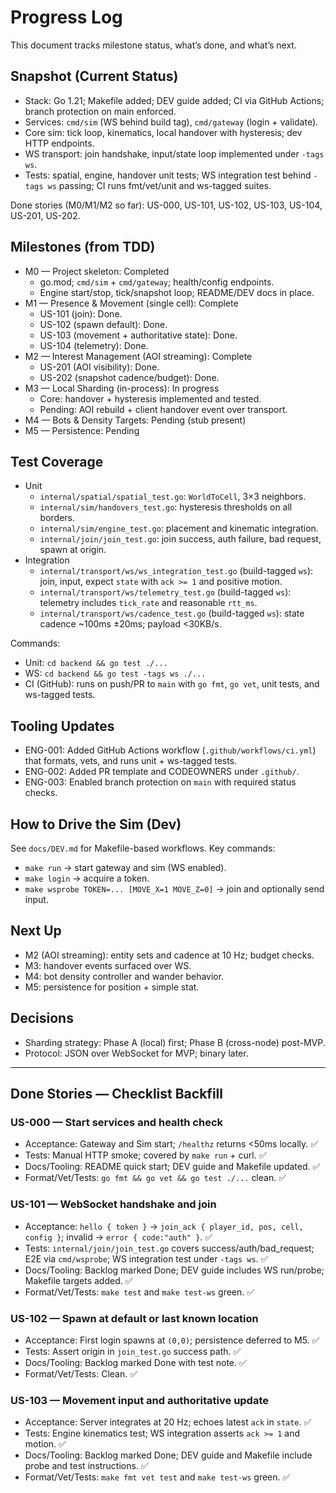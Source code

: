 # Progress Log

This document tracks milestone status, what’s done, and what’s next.

## Snapshot (Current Status)
- Stack: Go 1.21; Makefile added; DEV guide added; CI via GitHub Actions; branch protection on main enforced.
- Services: `cmd/sim` (WS behind build tag), `cmd/gateway` (login + validate).
- Core sim: tick loop, kinematics, local handover with hysteresis; dev HTTP endpoints.
- WS transport: join handshake, input/state loop implemented under `-tags ws`.
- Tests: spatial, engine, handover unit tests; WS integration test behind `-tags ws` passing; CI runs fmt/vet/unit and ws-tagged suites.

Done stories (M0/M1/M2 so far): US-000, US-101, US-102, US-103, US-104, US-201, US-202.

## Milestones (from TDD)
- M0 — Project skeleton: Completed
  - go.mod; `cmd/sim` + `cmd/gateway`; health/config endpoints.
  - Engine start/stop, tick/snapshot loop; README/DEV docs in place.
- M1 — Presence & Movement (single cell): Complete
  - US-101 (join): Done.
  - US-102 (spawn default): Done.
  - US-103 (movement + authoritative state): Done.
  - US-104 (telemetry): Done.
- M2 — Interest Management (AOI streaming): Complete
  - US-201 (AOI visibility): Done.
  - US-202 (snapshot cadence/budget): Done.
- M3 — Local Sharding (in-process): In progress
  - Core: handover + hysteresis implemented and tested.
  - Pending: AOI rebuild + client handover event over transport.
- M4 — Bots & Density Targets: Pending (stub present)
- M5 — Persistence: Pending

## Test Coverage
- Unit
  - `internal/spatial/spatial_test.go`: `WorldToCell`, 3×3 neighbors.
  - `internal/sim/handovers_test.go`: hysteresis thresholds on all borders.
  - `internal/sim/engine_test.go`: placement and kinematic integration.
  - `internal/join/join_test.go`: join success, auth failure, bad request, spawn at origin.
- Integration
  - `internal/transport/ws/ws_integration_test.go` (build-tagged `ws`): join, input, expect `state` with `ack >= 1` and positive motion.
  - `internal/transport/ws/telemetry_test.go` (build-tagged `ws`): telemetry includes `tick_rate` and reasonable `rtt_ms`.
  - `internal/transport/ws/cadence_test.go` (build-tagged `ws`): state cadence ~100ms ±20ms; payload <30KB/s.

Commands:
- Unit: `cd backend && go test ./...`
- WS: `cd backend && go test -tags ws ./...`
- CI (GitHub): runs on push/PR to `main` with `go fmt`, `go vet`, unit tests, and ws-tagged tests.

## Tooling Updates
- ENG-001: Added GitHub Actions workflow (`.github/workflows/ci.yml`) that formats, vets, and runs unit + ws-tagged tests.
- ENG-002: Added PR template and CODEOWNERS under `.github/`.
- ENG-003: Enabled branch protection on `main` with required status checks.

## How to Drive the Sim (Dev)
See `docs/DEV.md` for Makefile-based workflows.
Key commands:
- `make run` → start gateway and sim (WS enabled).
- `make login` → acquire a token.
- `make wsprobe TOKEN=... [MOVE_X=1 MOVE_Z=0]` → join and optionally send input.

## Next Up
- M2 (AOI streaming): entity sets and cadence at 10 Hz; budget checks.
- M3: handover events surfaced over WS.
- M4: bot density controller and wander behavior.
- M5: persistence for position + simple stat.

## Decisions
- Sharding strategy: Phase A (local) first; Phase B (cross-node) post-MVP.
- Protocol: JSON over WebSocket for MVP; binary later.

---

## Done Stories — Checklist Backfill

### US-000 — Start services and health check
- Acceptance: Gateway and Sim start; `/healthz` returns <50ms locally. ✅
- Tests: Manual HTTP smoke; covered by `make run` + curl. ✅
- Docs/Tooling: README quick start; DEV guide and Makefile updated. ✅
- Format/Vet/Tests: `go fmt && go vet && go test ./...` clean. ✅

### US-101 — WebSocket handshake and join
- Acceptance: `hello { token }` → `join_ack { player_id, pos, cell, config }`; invalid → `error { code:"auth" }`. ✅
- Tests: `internal/join/join_test.go` covers success/auth/bad_request; E2E via `cmd/wsprobe`; WS integration test under `-tags ws`. ✅
- Docs/Tooling: Backlog marked Done; DEV guide includes WS run/probe; Makefile targets added. ✅
- Format/Vet/Tests: `make test` and `make test-ws` green. ✅

### US-102 — Spawn at default or last known location
- Acceptance: First login spawns at `(0,0)`; persistence deferred to M5. ✅
- Tests: Assert origin in `join_test.go` success path. ✅
- Docs/Tooling: Backlog marked Done with test note. ✅
- Format/Vet/Tests: Clean. ✅

### US-103 — Movement input and authoritative update
- Acceptance: Server integrates at 20 Hz; echoes latest `ack` in `state`. ✅
- Tests: Engine kinematics test; WS integration asserts `ack >= 1` and motion. ✅
- Docs/Tooling: Backlog marked Done; DEV guide and Makefile include probe and test instructions. ✅
- Format/Vet/Tests: `make fmt vet test` and `make test-ws` green. ✅
